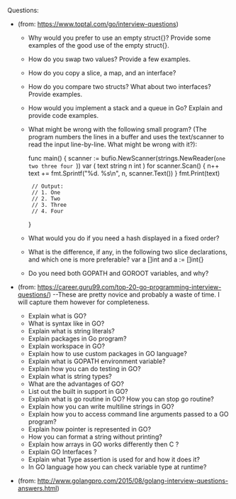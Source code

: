 

Questions: 

- (from: https://www.toptal.com/go/interview-questions)
   - Why would you prefer to use an empty struct{}? Provide some examples of the good use of the empty struct{}.
   - How do you swap two values? Provide a few examples.
   - How do you copy a slice, a map, and an interface?
   - How do you compare two structs? What about two interfaces? Provide examples.
   - How would you implement a stack and a queue in Go? Explain and provide code examples.
   - What might be wrong with the following small program? (The program numbers the lines in 
     a buffer and uses the text/scanner to read the input line-by-line. What might be wrong with it?):

       func main() {
	      scanner := bufio.NewScanner(strings.NewReader(`one
             two
             three
             four
          `))
	      var (
		     text string
		     n    int
	      )
	      for scanner.Scan() {
		     n++
		     text += fmt.Sprintf("%d. %s\n", n, scanner.Text())
	      }
	      fmt.Print(text)

	      // Output:
	      // 1. One
	      // 2. Two
	      // 3. Three
	      // 4. Four
       }

   - What would you do if you need a hash displayed in a fixed order?
   - What is the difference, if any, in the following two slice declarations, and which one is more preferable?
      var a []int
      and
      a := []int{}
   - Do you need both GOPATH and GOROOT variables, and why?

- (from: https://career.guru99.com/top-20-go-programming-interview-questions/) 
   --These are pretty novice and probably a waste of time. I will capture them however for completeness.
   - Explain what is GO?
   - What is syntax like in GO?
   - Explain what is string literals?
   - Explain packages in Go program?
   - Explain workspace in GO?
   - Explain how to use custom packages in GO language?
   - Explain what is GOPATH environment variable?
   - Explain how you can do testing in GO?
   - Explain what is string types?
   - What are the advantages of GO?
   - List out the built in support in GO?
   - Explain what is go routine in GO? How you can stop go routine?
   - Explain how you can write multiline strings in GO?
   - Explain how you to access command line arguments passed to a GO program?
   - Explain how pointer is represented in GO?
   - How you can format a string without printing?
   - Explain how arrays in GO works differently then C ?
   - Explain GO Interfaces ?
   - Explain what Type assertion is used for and how it does it?
   - In GO language how you can check variable type at runtime?

- (from: http://www.golangpro.com/2015/08/golang-interview-questions-answers.html)